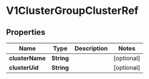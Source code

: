 # V1ClusterGroupClusterRef

## Properties
Name | Type | Description | Notes
------------ | ------------- | ------------- | -------------
**clusterName** | **String** |  |  [optional]
**clusterUid** | **String** |  |  [optional]
